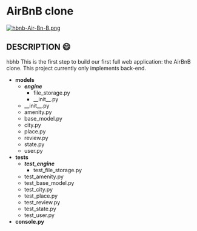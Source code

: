 # AirBnB clone


[![hbnb-Air-Bn-B.png](https://i.postimg.cc/pdxsYQhs/hbnb-Air-Bn-B.png)](https://postimg.cc/TK7jTDcb)

## DESCRIPTION :smile:

hbhb This is the first step to build our first full web application: the AirBnB clone.
This project currently only implements back-end.

+ **models**
  + ***engine***
    + file_storage.py
    + \_\_init__.py
  + \_\_init__.py
  + amenity.py
  + base_model.py
  + city.py
  + place.py
  + review.py
  + state.py
  + user.py
+ **tests**
  + ***test_engine***
    + test_file_storage.py
  + test_amenity.py
  + test_base_model.py
  + test_city.py
  + test_place.py
  + test_review.py
  + test_state.py
  + test_user.py
+ **console.py**